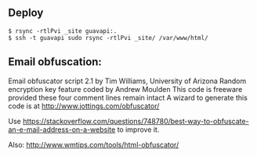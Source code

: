 ## Deploy

```
$ rsync -rtlPvi _site guavapi:.
$ ssh -t guavapi sudo rsync -rtlPvi _site/ /var/www/html/
```

## Email obfuscation:

Email obfuscator script 2.1 by Tim Williams, University of Arizona
Random encryption key feature coded by Andrew Moulden
This code is freeware provided these four comment lines remain intact
A wizard to generate this code is at http://www.jottings.com/obfuscator/

Use https://stackoverflow.com/questions/748780/best-way-to-obfuscate-an-e-mail-address-on-a-website
to improve it.

Also: http://www.wmtips.com/tools/html-obfuscator/
